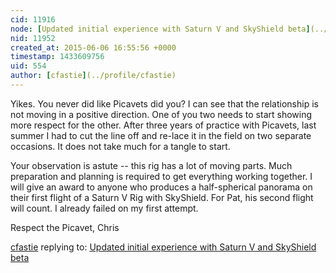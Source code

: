 ```yaml
---
cid: 11916
node: [Updated initial experience with Saturn V and SkyShield beta](../notes/patcoyle/06-04-2015/initial-experience-with-saturn-v-and-skyshield-beta)
nid: 11952
created_at: 2015-06-06 16:55:56 +0000
timestamp: 1433609756
uid: 554
author: [cfastie](../profile/cfastie)
---
```


Yikes. You never did like Picavets did you? I can see that the relationship is not moving in a positive direction. One of you two needs to start showing more respect for the other. After three years of practice with Picavets, last summer I had to cut the line off and re-lace it in the field on two separate occasions. It does not take much for a tangle to start. 

Your observation is astute -- this rig has a lot of moving parts. Much preparation and planning is required to get everything working together. I will give an award to anyone who produces a half-spherical panorama on their first flight of a Saturn V Rig with SkyShield. For Pat, his second flight will count. I already failed on my first attempt.

Respect the Picavet,
Chris

[cfastie](../profile/cfastie) replying to: [Updated initial experience with Saturn V and SkyShield beta](../notes/patcoyle/06-04-2015/initial-experience-with-saturn-v-and-skyshield-beta)

